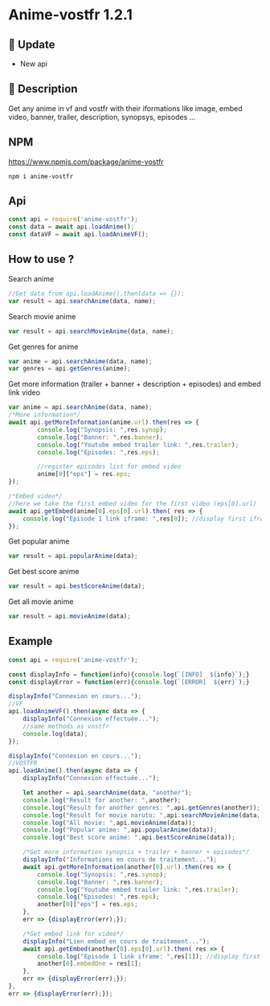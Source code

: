 # Anime-vostfr 1.2.1
## 🎉 Update
- New api
## 📖 Description
Get any anime in vf and vostfr with their iformations like image, embed video, banner, trailer, description, synopsys, episodes ...
## NPM
https://www.npmjs.com/package/anime-vostfr
```
npm i anime-vostfr
```
## Api
```js
const api = require('anime-vostfr');
const data = await api.loadAnime();
const dataVF = await api.loadAnimeVF();
```
## How to use ?
Search anime
```js
//Get data from api.loadAnime().then(data => {});
var result = api.searchAnime(data, name);
```
Search movie anime
```js
var result = api.searchMovieAnime(data, name);
```
Get genres for anime
```js
var anime = api.searchAnime(data, name);
var genres = api.getGenres(anime);
```
Get more information (trailer + banner + description + episodes) and embed link video
```js
var anime = api.searchAnime(data, name);
/*More information*/
await api.getMoreInformation(anime.url).then(res => {
        console.log("Synopsis: ",res.synop);
        console.log("Banner: ",res.banner);
        console.log("Youtube embed trailer link: ",res.trailer);
        console.log("Episodes: ",res.eps);

        //register episodes list for embed video
        anime[0]["eps"] = res.eps;
});

/*Embed video*/
//here we take the first embed video for the first video (eps[0].url)
await api.getEmbed(anime[0].eps[0].url).then( res => {
    console.log("Episode 1 link iframe: ",res[0]); //display first iframe link
});
```
Get popular anime
```js
var result = api.popularAnime(data);
```
Get best score anime
```js
var result = api.bestScoreAnime(data);
```
Get all movie anime
```js
var result = api.movieAnime(data);
```
## Example
```js
const api = require('anime-vostfr');

const displayInfo = function(info){console.log(`[INFO]  ${info}`);}
const displayError = function(err){console.log(`[ERROR]  ${err}`);}

displayInfo("Connexion en cours...");
//VF
api.loadAnimeVF().then(async data => {
    displayInfo("Connexion effectuée...");
    //same methods as vostfr
    console.log(data);
});

displayInfo("Connexion en cours...");
//VOSTFR
api.loadAnime().then(async data => {
    displayInfo("Connexion effectuée...");

    let another = api.searchAnime(data, "another");
    console.log("Result for another: ",another);
    console.log("Result for another genres: ",api.getGenres(another));
    console.log("Result for movie naruto: ",api.searchMovieAnime(data, "naruto")); 
    console.log("All movie: ",api.movieAnime(data));
    console.log("Popular anime: ",api.popularAnime(data));
    console.log("Best score anime: ",api.bestScoreAnime(data));

    /*Get more information synopsis + trailer + banner + episodes*/
    displayInfo("Informations en cours de traitement...");
    await api.getMoreInformation(another[0].url).then(res => {
        console.log("Synopsis: ",res.synop);
        console.log("Banner: ",res.banner);
        console.log("Youtube embed trailer link: ",res.trailer);
        console.log("Episodes: ",res.eps);
        another[0]["eps"] = res.eps;
    },
    err => {displayError(err);});

    /*Get embed link for video*/ 
    displayInfo("Lien embed en cours de traitement...");
    await api.getEmbed(another[0].eps[0].url).then( res => {
        console.log("Episode 1 link iframe: ",res[1]); //display first iframe link
        another[0].embedOne = res[1];
    }, 
    err => {displayError(err);});
},
err => {displayError(err);});
```